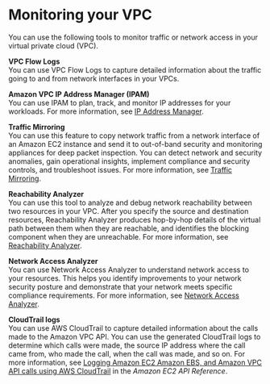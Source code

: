 # Monitoring your VPC<a name="monitoring"></a>

You can use the following tools to monitor traffic or network access in your virtual private cloud \(VPC\)\.

**VPC Flow Logs**  
You can use VPC Flow Logs to capture detailed information about the traffic going to and from network interfaces in your VPCs\.

**Amazon VPC IP Address Manager \(IPAM\)**  
You can use IPAM to plan, track, and monitor IP addresses for your workloads\. For more information, see [IP Address Manager](https://docs.aws.amazon.com/vpc/latest/ipam/)\.

**Traffic Mirroring**  
You can use this feature to copy network traffic from a network interface of an Amazon EC2 instance and send it to out\-of\-band security and monitoring appliances for deep packet inspection\. You can detect network and security anomalies, gain operational insights, implement compliance and security controls, and troubleshoot issues\. For more information, see [Traffic Mirroring](https://docs.aws.amazon.com/vpc/latest/mirroring/)\.

**Reachability Analyzer**  
You can use this tool to analyze and debug network reachability between two resources in your VPC\. After you specify the source and destination resources, Reachability Analyzer produces hop\-by\-hop details of the virtual path between them when they are reachable, and identifies the blocking component when they are unreachable\. For more information, see [Reachability Analyzer](https://docs.aws.amazon.com/vpc/latest/reachability/)\.

**Network Access Analyzer**  
You can use Network Access Analyzer to understand network access to your resources\. This helps you identify improvements to your network security posture and demonstrate that your network meets specific compliance requirements\. For more information, see [Network Access Analyzer](https://docs.aws.amazon.com/vpc/latest/network-access-analyzer/)\.

**CloudTrail logs**  
You can use AWS CloudTrail to capture detailed information about the calls made to the Amazon VPC API\. You can use the generated CloudTrail logs to determine which calls were made, the source IP address where the call came from, who made the call, when the call was made, and so on\. For more information, see [Logging Amazon EC2 Amazon EBS, and Amazon VPC API calls using AWS CloudTrail](https://docs.aws.amazon.com/AWSEC2/latest/APIReference/using-cloudtrail.html) in the *Amazon EC2 API Reference*\.